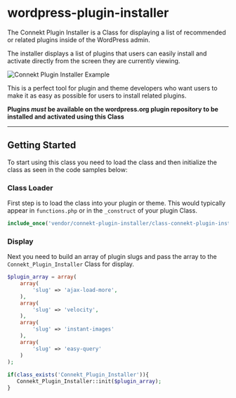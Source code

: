 # wordpress-plugin-installer

The Connekt Plugin Installer is a Class for displaying a list of recommended or related plugins inside of the WordPress admin. 

The installer displays a list of plugins that users can easily install and activate directly from the screen they are currently viewing. 

![Connekt Plugin Installer Example](http://examples.connekthq.com/_gif/plugin-installer_2.gif)

This is a perfect tool for plugin and theme developers who want users to make it as easy as possible for users to install related plugins.

**Plugins _must_ be available on the wordpress.org plugin repository to be installed and activated using this Class**


***

## Getting Started

To start using this class you need to load the class and then initialize the class as seen in the code samples below:


### Class Loader
First step is to load the class into your plugin or theme. This would typically appear in `functions.php` or in the `_construct` of your plugin Class.

```php
include_once('vendor/connekt-plugin-installer/class-connekt-plugin-installer.php');
```


### Display
Next you need to build an array of plugin slugs and pass the array to the `Connekt_Plugin_Installer` Class for display.

```php
$plugin_array = array(   			
	array(
		'slug' => 'ajax-load-more',
	),
	array(
		'slug' => 'velocity',
	),
	array(
		'slug' => 'instant-images'
	),
	array(
		'slug' => 'easy-query'
	)
);	
   			
if(class_exists('Connekt_Plugin_Installer')){
   Connekt_Plugin_Installer::init($plugin_array);
}
```
